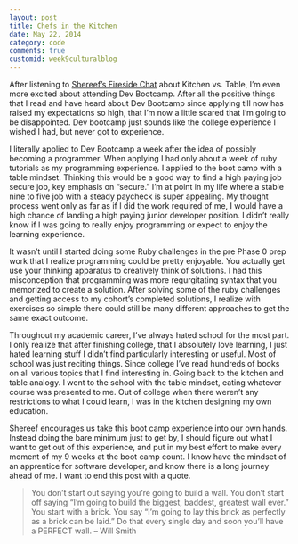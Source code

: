 ```yaml
---
layout: post
title: Chefs in the Kitchen
date: May 22, 2014
category: code
comments: true
customid: week9culturalblog
---
```

After listening to [Shereef’s Fireside Chat](http://vimeo.com/85001014) about Kitchen vs. Table, I’m even more excited about attending Dev Bootcamp.  After all the positive things that I read and have heard about Dev Bootcamp since applying till now has raised my expectations so high, that I’m now a little scared that I’m going to be disappointed. Dev bootcamp just sounds like the college experience I wished I had, but never got to experience.  
I literally applied to Dev Bootcamp a week after the idea of possibly becoming a programmer.  When applying I had only about a week of ruby tutorials as my programming experience. I applied to the boot camp with a table mindset.  Thinking this would be a good way to find a high paying job secure job, key emphasis on “secure.”  I’m at point in my life where a stable nine to five job with a steady paycheck is super appealing.  My thought process went only as far as if I did the work required of me, I would have a high chance of landing a high paying junior developer position.  I didn’t really know if I was going to really enjoy programming or expect to enjoy the learning experience.  
It wasn’t until I started doing some Ruby challenges in the pre Phase 0 prep work that I realize programming could be pretty enjoyable. You actually get use your thinking apparatus to creatively think of solutions.  I had this misconception that programming was more regurgitating syntax that you memorized to create a solution.  After solving some of the ruby challenges and getting access to my cohort’s completed solutions, I realize with exercises so simple there could still be many different approaches to get the same exact outcome.
Throughout my academic career, I’ve always hated school for the most part.  I only realize that after finishing college, that I absolutely love learning, I just hated learning stuff I didn’t find particularly interesting or useful.  Most of school was just reciting things.  Since college I’ve read hundreds of books on all various topics that I find interesting in.  Going back to the kitchen and table analogy.  I went to the school with the table mindset, eating whatever course was presented to me.  Out of college when there weren’t any restrictions to what I could learn, I was in the kitchen designing my own education.
Shereef encourages us take this boot camp experience into our own hands.  Instead doing the bare minimum just to get by, I should figure out what I want to get out of this experience, and put in my best effort to make every moment of my 9 weeks at the boot camp count.   I know have the mindset of an apprentice for software developer, and know there is a long journey ahead of me.   I want to end this post with a quote.>You don’t start out saying you’re going to build a wall. You don’t start off saying “I’m going to build the biggest, baddest, greatest wall ever.” You start with a brick. You say “I’m going to lay this brick as perfectly as a brick can be laid.” Do that every single day and soon you’ll have a PERFECT wall. – Will Smith